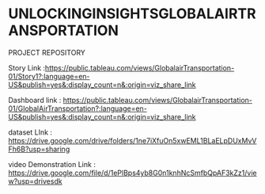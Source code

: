 
# UNLOCKINGINSIGHTSGLOBALAIRTRANSPORTATION
PROJECT REPOSITORY

Story Link :https://public.tableau.com/views/GlobalairTransportation-01/Story1?:language=en-US&publish=yes&:display_count=n&:origin=viz_share_link 

Dashboard link : https://public.tableau.com/views/GlobalairTransportation-01/GlobalAirTransportation?:language=en-US&publish=yes&:display_count=n&:origin=viz_share_link

dataset LInk : https://drive.google.com/drive/folders/1ne7iXfuOn5xwEML1BLaELpDUxMvVFh6B?usp=sharing

video Demonstration Link : https://drive.google.com/file/d/1ePlBps4yb8G0n1knhNcSmfbQpAF3kZz1/view?usp=drivesdk

